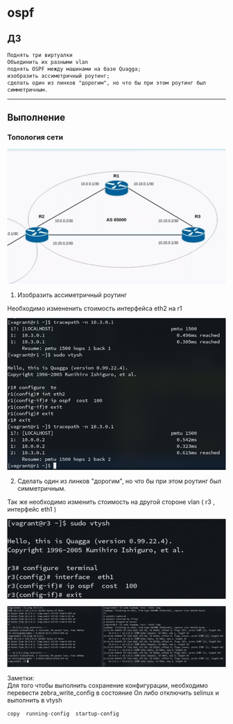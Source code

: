 # ospf

## ДЗ

    Поднять три виртуалки
    Объединить их разными vlan
    поднять OSPF между машинами на базе Quagga;
    изобразить ассиметричный роутинг;
    сделать один из линков "дорогим", но что бы при этом роутинг был симметричным.

---

## Выполнение      

### Топология сети      

![](https://github.com/MaxOOOOON/ospf/blob/main/pictures/image.png)    


1. Изобразить ассиметричный роутинг 

Необходимо измененить стоимость интерфейса eth2 на r1   

![](https://github.com/MaxOOOOON/ospf/blob/main/pictures/Screenshot_20211104_231700.png)    

2. Сделать один из линков "дорогим", но что бы при этом роутинг был симметричным.   

Так же необходимо изменить стоимость на другой стороне vlan ( r3 , интерфейс eth1 )     

![](https://github.com/MaxOOOOON/ospf/blob/main/pictures/Screenshot_20211104_233953.png)  

![](https://github.com/MaxOOOOON/ospf/blob/main/pictures/Screenshot_20211115_002118.png)  

Заметки:    
Для того чтобы выполнить сохранение конфигурации, необходимо перевести zebra_write_config в состояние On либо отключить selinux и выполнить в vtysh     

    copy  running-config  startup-config

